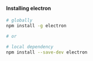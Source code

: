 #### Installing electron

```bash
# globally
npm install -g electron

# or

# local dependency
npm install --save-dev electron
```

<aside class="notes">
</aside>
